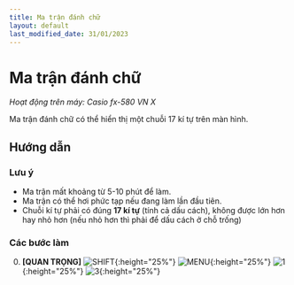 ```yaml
---
title: Ma trận đánh chữ
layout: default
last_modified_date: 31/01/2023
---
```


# Ma trận đánh chữ
*Hoạt động trên máy: Casio fx-580 VN X*

Ma trận đánh chữ có thể hiển thị một chuỗi 17 kí tự trên màn hình.

## Hướng dẫn
### Lưu ý
- Ma trận mất khoảng từ 5-10 phút để làm.
- Ma trận có thể hơi phức tạp nếu đang làm lần đầu tiên.
- Chuỗi kí tự phải có đúng **17 kí tự** (tính cả dấu cách), không được lớn hơn hay nhỏ hơn (nếu nhỏ hơn thì phải để dấu cách ở chỗ trống)

### Các bước làm
0. **[QUAN TRỌNG]** ![SHIFT]{:height="25%"} ![MENU]{:height="25%"} ![1]{:height="25%"} ![3]{:height="25%"}

[SHIFT]: /thu-vien-ma-tran/images/fx580vnx/shift.bmp
[MENU]: /thu-vien-ma-tran/images/fx580vnx/menu.bmp
[1]: /thu-vien-ma-tran/images/fx580vnx/1.bmp
[3]: /thu-vien-ma-tran/images/fx580vnx/3.bmp

